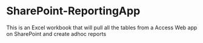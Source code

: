 # SharePoint-ReportingApp
This is an Excel workbook that will pull all the tables from a Access Web app on SharePoint and create adhoc reports
